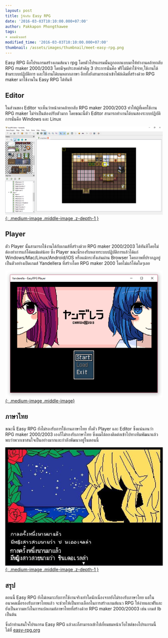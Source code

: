 ```yaml
---
layout: post
title: รู้จักกับ Easy RPG
date: '2016-03-03T10:10:00.000+07:00'
author: Pakkapon Phongthawee
tags:
- คอมพิวเตอร์
modified_time: '2016-03-03T10:10:00.000+07:00'
thumbnail: /assets/images/thumbnail/meet-easy-rpg.png
---
```


Easy RPG คือโปรแกรมสร้างเกมส์แนว rpg โดยตัวโปรแกรมนั้นถูกออกแบบมาให้ทำงานคล้ายกลับ RPG maker 2000/2003 โดยมีจุดประสงค์สำคัญ 3 ประการนั่นคือ ฟรีไม่มีค่าใช้จ่าย,ใช้งานได้ข้ามระบบปฏิบัติการ และใช้งานได้บนหลากภาษา อีกทั้งยังสามารถนำเข้าไฟล์เดิมที่สร้างด้วย RPG maker มาใช้งานใน Easy RPG ได้ทันที

## Editor

ในส่วนของ Editor จะเห็นว่าหน้าตาคล้ายกลับ RPG maker 2000/2003 ทำให้ผู้ที่เคยใช้งาน RPG maker ไม่จำเป็นต้องปรับตัวมาก โดยขณะนี้ตัว Editor สามารถทำงานได้บนสองระบบปฏิบัติการนั่นคือ Windows และ Linux

[![](/assets/images/post/meet-easy-rpg/easy-rpg-editor.png){: .medium-image .middle-image .z-depth-1 }](/assets/images/post/meet-easy-rpg/easy-rpg-editor.png)

## Player

ตัว Player นั้นสามารถใช้งานได้กับเกมส์ที่สร้างด้วย RPG maker 2000/2003 ได้ทันทีโดยไม่ต้องทำการแก้โค้ดแม้แต่น้อย ซึ่ง Player ขณะนี้รองรับหลายระบบปฏิบัติการแล้วได้แก่ Windows/Mac/Linux/Android/iOS หรือแม้กระทั่งเล่นผ่าน Browser โดยภาพที่ปรากฏอยู่เป็นตัวอย่างเปิดเกมส์ Yandellera ที่สร้างโดย RPG maker 2000 โดยไม่แก้โค้ดใดๆเลย

[![](/assets/images/post/meet-easy-rpg/easy-rpg-player.png){: .medium-image .middle-image}](/assets/images/post/meet-easy-rpg/easy-rpg-player.png)


## ภาษาไทย

ขณะนี้ Easy RPG ยังไม่รองรับการใช้งานภาษาไทย ทั้งตัว Player และ Editor ซึ่งแน่นอนว่า RPG maker 2000/2003 เองก็ไม่รองรับภาษาไทย ซึ่งผมได้ลองติดต่อเข้าไปทางทีมพัฒนาแล้ว พบว่าพวกเขาสนใจเป็นอย่างมากและกำลังพัฒนาอยู่ในตอนนี้

[![](/assets/images/post/meet-easy-rpg/thai-debug.jpg){: .medium-image .middle-image .z-depth-1 }](/assets/images/post/meet-easy-rpg/thai-debug.jpg)

## สรุป

ตอนนี้ Easy RPG ยังไม่เหมาะกับการใช้งานจริงเท่าใดนักเนื่องจากยังไม่รองรับภาษาไทย แต่ในอนาคตเมื่อรองรับภาษาไทยแล้ว จะช่วยให้เป็นทางเลือกในการสร้างเกมส์แนว RPG ให้ง่ายและฟรีและยังเป็นความหวังในการแปลเกมส์ภาษาไทยที่สร้างด้วย RPG maker 2000/20003 เช่น เกมส์ Ib เป็นต้น

ซึ่งถ้าท่านสนใจโปรแกรม Easy RPG แล้วละก็สามารถเข้าไปเยี่ยมชมหน้าเว็บไซต์ของโปรแกรมนี้ได้ที่ [easy-rpg.org](https://easy-rpg.org)
